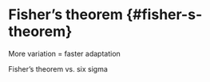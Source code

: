 # Fisher’s theorem {#fisher-s-theorem}

More variation = faster adaptation

Fisher’s theorem vs. six sigma
